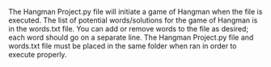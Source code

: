 The Hangman Project.py file will initiate a game of Hangman when the file is executed. The list of potential words/solutions for the game of Hangman is in the words.txt file. You can add or remove words to the file as desired; each word should go on a separate line. The Hangman Project.py file and words.txt file must be placed in the same folder when ran in order to execute properly.
